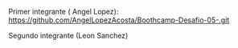 Primer integrante ( Angel Lopez): 
https://github.com/AngelLopezAcosta/Boothcamp-Desafio-05-.git

Segundo integrante (Leon Sanchez) 
